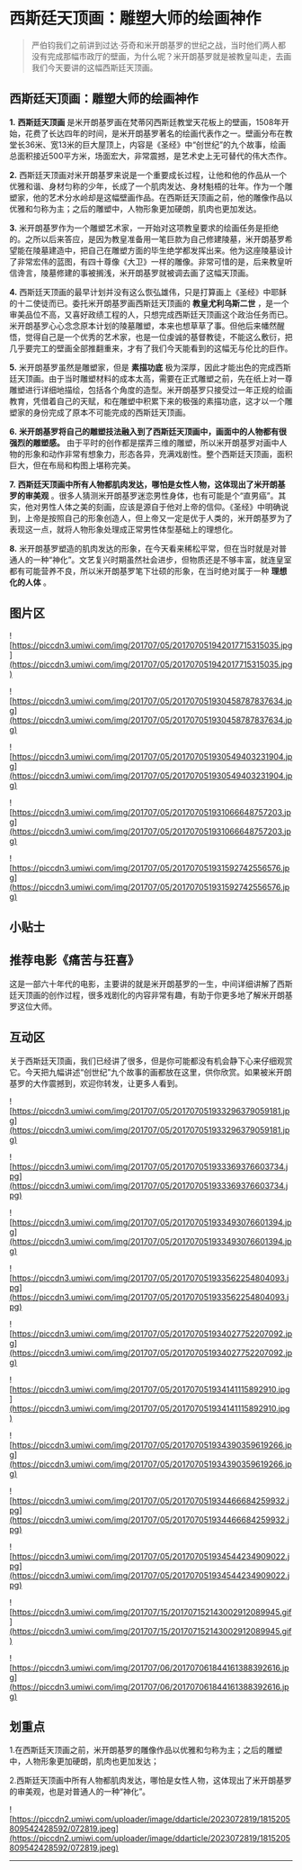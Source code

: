 # 西斯廷天顶画：雕塑大师的绘画神作

> 严伯钧我们之前讲到过达·芬奇和米开朗基罗的世纪之战，当时他们两人都没有完成那幅市政厅的壁画，为什么呢？米开朗基罗就是被教皇叫走，去画我们今天要讲的这幅西斯廷天顶画。

## 西斯廷天顶画：雕塑大师的绘画神作

 **1.**  **西斯廷天顶画** 是米开朗基罗画在梵蒂冈西斯廷教堂天花板上的壁画，1508年开始，花费了长达四年的时间，是米开朗基罗著名的绘画代表作之一。壁画分布在教堂长36米、宽13米的巨大屋顶上，内容是《圣经》中“创世纪”的九个故事，绘画总面积接近500平方米，场面宏大，非常震撼，是艺术史上无可替代的伟大杰作。

 **2.** 西斯廷天顶画对米开朗基罗来说是一个重要成长过程，让他和他的作品从一个优雅和谐、身材匀称的少年，长成了一个肌肉发达、身材魁梧的壮年。作为一个雕塑家，他的艺术分水岭却是这幅壁画作品。在西斯廷天顶画之前，他的雕像作品以优雅和匀称为主；之后的雕塑中，人物形象更加硬朗，肌肉也更加发达。

 **3.** 米开朗基罗作为一个雕塑艺术家，一开始对这项教皇要求的绘画任务是拒绝的。之所以后来答应，是因为教皇准备用一笔巨款为自己修建陵墓，米开朗基罗希望能在陵墓建造中，把自己在雕塑方面的毕生绝学都发挥出来。他为这座陵墓设计了非常宏伟的蓝图，有四十尊像《大卫》一样的雕像。非常可惜的是，后来教皇听信谗言，陵墓修建的事被搁浅，米开朗基罗就被调去画了这幅天顶画。

 **4.** 西斯廷天顶画的最早计划并没有这么恢弘雄伟，只是打算画上《圣经》中耶稣的十二使徒而已。委托米开朗基罗画西斯廷天顶画的 **教皇尤利乌斯二世** ，是一个审美品位不高，又喜好政绩工程的人，只想完成西斯廷天顶画这个政治任务而已。米开朗基罗心心念念原本计划的陵墓雕塑，本来也想草草了事。但他后来幡然醒悟，觉得自己是一个优秀的艺术家，也是一位虔诚的基督教徒，不能这么敷衍，把几乎要完工的壁画全部推翻重来，才有了我们今天能看到的这幅无与伦比的巨作。

 **5.** 米开朗基罗虽然是雕塑家，但是 **素描功底** 极为深厚，因此才能出色的完成西斯廷天顶画。由于当时雕塑材料的成本太高，需要在正式雕塑之前，先在纸上对一尊雕塑进行详细地描绘，包括各个角度的造型。米开朗基罗只接受过一年正规的绘画教育，凭借着自己的天赋，和在雕塑中积累下来的极强的素描功底，这才以一个雕塑家的身份完成了原本不可能完成的西斯廷天顶画。

 **6.**  **米开朗基罗将自己的雕塑技法融入到了西斯廷天顶画中，画面中的人物都有很强烈的雕塑感。** 由于平时的创作都是摆弄三维的雕塑，所以米开朗基罗对画中人物的形象和动作非常有想象力，形态各异，充满戏剧性。整个西斯廷天顶画，面积巨大，但在布局和构图上堪称完美。

 **7.**  **西斯廷天顶画中所有人物都肌肉发达，哪怕是女性人物，这体现出了米开朗基罗的审美观** 。很多人猜测米开朗基罗迷恋男性身体，也有可能是个“直男癌”。其实，他对男性人体之美的刻画，应该是源自于他对上帝的信仰。《圣经》中明确说到，上帝是按照自己的形象创造人，但上帝又一定是优于人类的，米开朗基罗为了表现这一点，就将人物形象处理成正常男性体型基础上的理想化。

 **8.** 米开朗基罗塑造的肌肉发达的形象，在今天看来稀松平常，但在当时就是对普通人的一种“神化”。文艺复兴时期虽然社会进步，但物质还是不够丰富，就连皇室都有可能营养不良，所以米开朗基罗笔下壮硕的形象，在当时绝对属于一种 **理想化的人体** 。

## 图片区

![https://piccdn3.umiwi.com/img/201707/05/201707051942017715315035.jpg](https://piccdn3.umiwi.com/img/201707/05/201707051942017715315035.jpg)

![https://piccdn3.umiwi.com/img/201707/05/201707051930458787837634.jpg](https://piccdn3.umiwi.com/img/201707/05/201707051930458787837634.jpg)

![https://piccdn3.umiwi.com/img/201707/05/201707051930549403231904.jpg](https://piccdn3.umiwi.com/img/201707/05/201707051930549403231904.jpg)

![https://piccdn3.umiwi.com/img/201707/05/201707051931066648757203.jpg](https://piccdn3.umiwi.com/img/201707/05/201707051931066648757203.jpg)

![https://piccdn3.umiwi.com/img/201707/05/201707051931592742556576.jpg](https://piccdn3.umiwi.com/img/201707/05/201707051931592742556576.jpg)

## 小贴士

## 推荐电影《痛苦与狂喜》

这是一部六十年代的电影，主要讲的就是米开朗基罗的一生，中间详细讲解了西斯廷天顶画的创作过程，很多戏剧化的内容非常有趣，有助于你更多地了解米开朗基罗这位大师。

## 互动区

关于西斯廷天顶画，我们已经讲了很多，但是你可能都没有机会静下心来仔细观赏它。今天把九幅讲述“创世纪”九个故事的画都放在这里，供你欣赏。如果被米开朗基罗的大作震撼到，欢迎你转发，让更多人看到。

![https://piccdn3.umiwi.com/img/201707/05/201707051933296379059181.jpg](https://piccdn3.umiwi.com/img/201707/05/201707051933296379059181.jpg)

![https://piccdn3.umiwi.com/img/201707/05/201707051933369376603734.jpg](https://piccdn3.umiwi.com/img/201707/05/201707051933369376603734.jpg)

![https://piccdn3.umiwi.com/img/201707/05/201707051933493076601394.jpg](https://piccdn3.umiwi.com/img/201707/05/201707051933493076601394.jpg)

![https://piccdn3.umiwi.com/img/201707/05/201707051933562254804093.jpg](https://piccdn3.umiwi.com/img/201707/05/201707051933562254804093.jpg)

![https://piccdn3.umiwi.com/img/201707/05/201707051934027752207092.jpg](https://piccdn3.umiwi.com/img/201707/05/201707051934027752207092.jpg)

![https://piccdn3.umiwi.com/img/201707/05/201707051934141115892910.jpg](https://piccdn3.umiwi.com/img/201707/05/201707051934141115892910.jpg)

![https://piccdn3.umiwi.com/img/201707/05/201707051934390359619266.jpg](https://piccdn3.umiwi.com/img/201707/05/201707051934390359619266.jpg)

![https://piccdn3.umiwi.com/img/201707/05/201707051934466684259932.jpg](https://piccdn3.umiwi.com/img/201707/05/201707051934466684259932.jpg)

![https://piccdn3.umiwi.com/img/201707/05/201707051934544234909022.jpg](https://piccdn3.umiwi.com/img/201707/05/201707051934544234909022.jpg)

![https://piccdn3.umiwi.com/img/201707/15/201707152143002912089945.gif](https://piccdn3.umiwi.com/img/201707/15/201707152143002912089945.gif)

![https://piccdn3.umiwi.com/img/201707/06/201707061844161388392616.jpg](https://piccdn3.umiwi.com/img/201707/06/201707061844161388392616.jpg)

## 划重点

1.在西斯廷天顶画之前，米开朗基罗的雕像作品以优雅和匀称为主；之后的雕塑中，人物形象更加硬朗，肌肉也更加发达；

2.西斯廷天顶画中所有人物都肌肉发达，哪怕是女性人物，这体现出了米开朗基罗的审美观，也是对普通人的一种“神化”。

![https://piccdn2.umiwi.com/uploader/image/ddarticle/2023072819/1815205809542428592/072819.jpeg](https://piccdn2.umiwi.com/uploader/image/ddarticle/2023072819/1815205809542428592/072819.jpeg)

---
